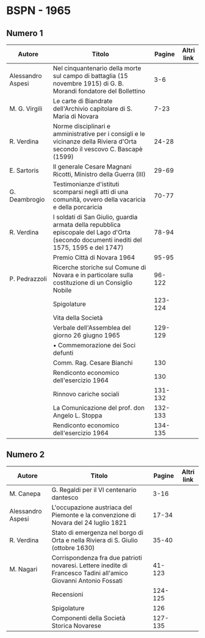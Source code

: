 # BSPN - 1965

## Numero 1

| Autore            | Titolo                                                                                                                                    | Pagine  | Altri link |
|-------------------|-------------------------------------------------------------------------------------------------------------------------------------------|---------|------------|
| Alessandro Aspesi | Nel cinquantenario della morte sul campo di battaglia (15 novembre 1915) di G. B. Morandi fondatore del Bollettino                        | 3-6     |            |
| M. G. Virgili     | Le carte di Biandrate dell'Archivio capitolare di S. Maria di Novara                                                                      | 7-23    |            |
| R. Verdina        | Norme disciplinari e amministrative per i consigli e le vicinanze della Riviera d'Orta secondo il vescovo C. Bascapè (1599)               | 24-28   |            |
| E. Sartoris       | Il generale Cesare Magnani Ricotti, Ministro della Guerra (III)                                                                           | 29-69   |            |
| G. Deambrogio     | Testimonianze d'istituti scomparsi negli atti di una comunità, ovvero della vacaricia e della porcaricia                                  | 70-77   |            |
| R. Verdina        | I soldati di San Giulio, guardia armata della repubblica episcopale del Lago d'Orta (secondo documenti inediti del 1575, 1595 e del 1747) | 78-94   |            |
|                   | Premio Città di Novara 1964                                                                                                               | 95-95   |            |
| P. Pedrazzoli     | Ricerche storiche sul Comune di Novara e in particolare sulla costituzione di un Consiglio Nobile                                         | 96-122  |            |
|                   | Spigolature                                                                                                                               | 123-124 |            |
|                   | Vita della Società                                                                                                                        |         |            |
|                   | Verbale dell'Assemblea del giorno 26 giugno 1965                                                                                          | 129-129 |            |
|                   | • Commemorazione dei Soci defunti                                                                                                         |         |            |
|                   | Comm. Rag. Cesare Bianchi                                                                                                                 | 130     |            |
|                   | Rendiconto economico dell'esercizio 1964                                                                                                  | 130     |            |
|                   | Rinnovo cariche sociali                                                                                                                   | 131-132 |            |
|                   | La Comunicazione del prof. don Angelo L. Stoppa                                                                                           | 132-133 |            |
|                   | Rendiconto economico dell'esercizio 1964                                                                                                  | 134-135 |            |

## Numero 2

| Autore            | Titolo                                                                                                           | Pagine  | Altri link |
|-------------------|------------------------------------------------------------------------------------------------------------------|---------|------------|
| M. Canepa         | G. Regaldi per il VI centenario dantesco                                                                         | 3-16    |            |
| Alessandro Aspesi | L'occupazione austriaca del Piemonte e la convenzione di Novara del 24 luglio 1821                               | 17-34   |            |
| R. Verdina        | Stato di emergenza nel borgo di Orta e nella Riviera di S. Giulio (ottobre 1630)                                 | 35-40   |            |
| M. Nagari         | Corrispondenza fra due patrioti novaresi. Lettere inedite di Francesco Tadini all'amico Giovanni Antonio Fossati | 41-123  |            |
|                   | Recensioni                                                                                                       | 124-125 |            |
|                   | Spigolature                                                                                                      | 126     |            |
|                   | Componenti della Società Storica Novarese                                                                        | 127-135 |            |
